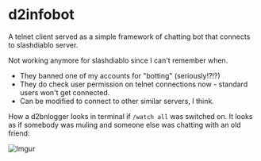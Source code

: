 # d2infobot

A telnet client served as a simple framework of chatting bot that connects to slashdiablo server.

Not working anymore for slashdiablo since I can't remember when.

 - They banned one of my accounts for "botting" (seriously!?!?)
 - They do check user permission on telnet connections now - standard users won't get connected.
 - Can be modified to connect to other similar servers, I think.


How a d2bnlogger looks in terminal if `/watch all` was switched on. It looks as if somebody was muling and someone else was chatting with an old friend:

![Imgur](http://i.imgur.com/eBQgMqL.png)
